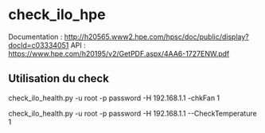 # check_ilo_hpe

Documentation : http://h20565.www2.hpe.com/hpsc/doc/public/display?docId=c03334051
API : https://www.hpe.com/h20195/v2/GetPDF.aspx/4AA6-1727ENW.pdf

## Utilisation du check
check_ilo_health.py -u root -p password -H 192.168.1.1 -chkFan 1

check_ilo_health.py -u root -p password -H 192.168.1.1 --CheckTemperature 1


